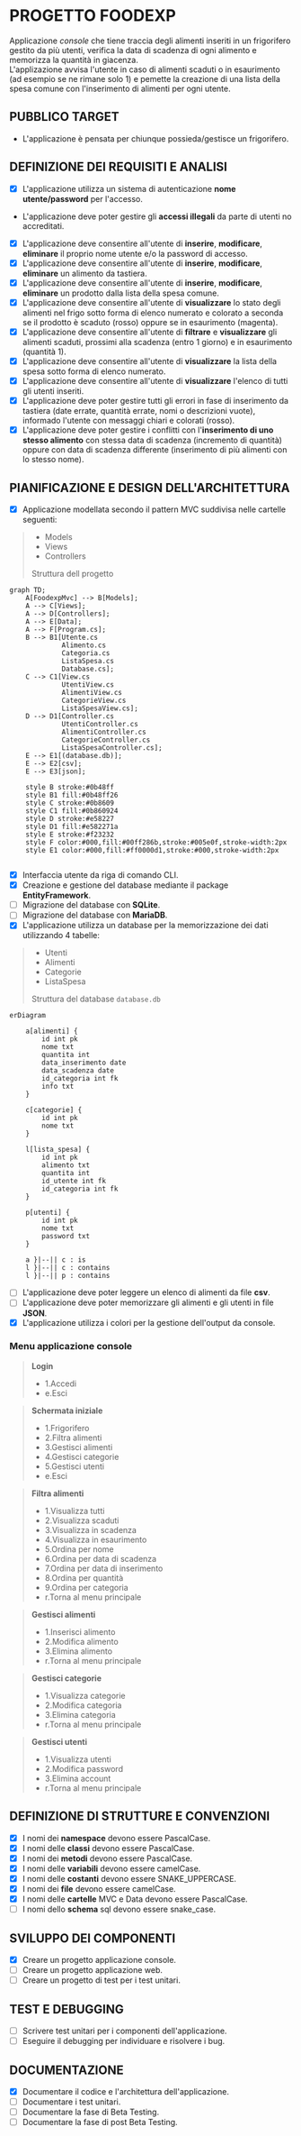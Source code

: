 # PROGETTO FOODEXP


Applicazione *console* che tiene traccia degli alimenti inseriti in un frigorifero gestito da più utenti, verifica la data di scadenza di ogni alimento e memorizza la quantità in giacenza.  
L'applizazione avvisa l'utente in caso di alimenti scaduti o in esaurimento (ad esempio se ne rimane solo 1) e pemette la creazione di una lista della spesa comune con l'inserimento di alimenti per ogni utente.

## PUBBLICO TARGET
- L'applicazione è pensata per chiunque possieda/gestisce un frigorifero.

## DEFINIZIONE DEI REQUISITI E ANALISI
- [x] L'applicazione utilizza un sistema di autenticazione **nome utente/password** per l'accesso.
- L'applicazione deve poter gestire gli **accessi illegali** da parte di utenti no accreditati.
- [x] L'applicazione deve consentire all'utente di **inserire**, **modificare**, **eliminare** il proprio nome utente e/o la password di accesso.
- [x] L'applicazione deve consentire all'utente di **inserire**, **modificare**, **eliminare** un alimento da tastiera.
- [x] L'applicazione deve consentire all'utente di **inserire**, **modificare**, **eliminare** un prodotto dalla lista della spesa comune.
- [x] L'applicazione deve consentire all'utente di **visualizzare** lo stato degli alimenti nel frigo sotto forma di elenco numerato e colorato a seconda se il prodotto è scaduto (rosso) oppure se in esaurimento (magenta).
- [x] L'applicazione deve consentire all'utente di **filtrare** e **visualizzare** gli alimenti scaduti, prossimi alla scadenza (entro 1 giorno) e in esaurimento (quantità 1). 
- [x] L'applicazione deve consentire all'utente di **visualizzare** la lista della spesa sotto forma di elenco numerato.
- [x] L'applicazione deve consentire all'utente di **visualizzare** l'elenco di tutti gli utenti inseriti.
- [x] L'applicazione deve poter gestire tutti gli errori in fase di inserimento da tastiera (date errate, quantità errate, nomi o descrizioni vuote), informado l'utente con messaggi chiari e colorati (rosso).
- [x] L'applicazione deve poter gestire i conflitti con l'**inserimento di uno stesso alimento** con stessa data di scadenza (incremento di quantità) oppure con data di scadenza differente (inserimento di più alimenti con lo stesso nome).

## PIANIFICAZIONE E DESIGN DELL'ARCHITETTURA

- [x] Applicazione modellata secondo il pattern MVC suddivisa nelle cartelle seguenti:
> - Models
> - Views
> - Controllers
>
> Struttura dell progetto
```mermaid
graph TD;
    A[FoodexpMvc] --> B[Models];
    A --> C[Views];
    A --> D[Controllers];
    A --> E[Data];
    A --> F[Program.cs];
    B --> B1[Utente.cs
             Alimento.cs
             Categoria.cs
             ListaSpesa.cs
             Database.cs];
    C --> C1[View.cs
             UtentiView.cs
             AlimentiView.cs
             CategorieView.cs
             ListaSpesaView.cs];
    D --> D1[Controller.cs
             UtentiController.cs
             AlimentiController.cs
             CategorieController.cs
             ListaSpesaController.cs];
    E --> E1[(database.db)];
    E --> E2[csv];
    E --> E3[json];

    style B stroke:#0b48ff
    style B1 fill:#0b48ff26
    style C stroke:#0b8609
    style C1 fill:#0b860924
    style D stroke:#e58227
    style D1 fill:#e582271a
    style E stroke:#f23232
    style F color:#000,fill:#00ff286b,stroke:#005e0f,stroke-width:2px
    style E1 color:#000,fill:#ff0000d1,stroke:#000,stroke-width:2px


```

- [x] Interfaccia utente da riga di comando CLI.
- [x] Creazione e gestione del database mediante il package **EntityFramework**.
- [ ] Migrazione del database con **SQLite**.
- [ ] Migrazione del database con **MariaDB**. 
- [x] L'applicazione utilizza un database per la memorizzazione dei dati utilizzando 4 tabelle:
> - Utenti
> - Alimenti
> - Categorie
> - ListaSpesa  
>  
> Struttura del database `database.db`
```mermaid
erDiagram

    a[alimenti] {
        id int pk
        nome txt
        quantita int
        data_inserimento date
        data_scadenza date
        id_categoria int fk
        info txt 
    }

    c[categorie] {
        id int pk
        nome txt
    }

    l[lista_spesa] {
        id int pk
        alimento txt
        quantita int
        id_utente int fk
        id_categoria int fk
    }
    
    p[utenti] {
        id int pk
        nome txt
        password txt
    }
    
    a }|--|| c : is
    l }|--|| c : contains
    l }|--|| p : contains
```

- [ ] L'applicazione deve poter leggere un elenco di alimenti da file **csv**.
- [ ] L'applicazione deve poter memorizzare gli alimenti e gli utenti in file **JSON**.
- [x] L'applicazione utilizza i colori per la gestione dell'output da console.

### Menu applicazione console
> **Login**
> - 1.Accedi
> - e.Esci

> **Schermata iniziale**
> - 1.Frigorifero
> - 2.Filtra alimenti
> - 3.Gestisci alimenti
> - 4.Gestisci categorie
> - 5.Gestisci utenti
> - e.Esci

> **Filtra alimenti**
> - 1.Visualizza tutti
> - 2.Visualizza scaduti
> - 3.Visualizza in scadenza
> - 4.Visualizza in esaurimento
> - 5.Ordina per nome
> - 6.Ordina per data di scadenza
> - 7.Ordina per data di inserimento
> - 8.Ordina per quantità
> - 9.Ordina per categoria
> - r.Torna al menu principale

> **Gestisci alimenti**
> - 1.Inserisci alimento
> - 2.Modifica alimento
> - 3.Elimina alimento
> - r.Torna al menu principale

> **Gestisci categorie**
> - 1.Visualizza categorie
> - 2.Modifica categoria
> - 3.Elimina categoria
> - r.Torna al menu principale

> **Gestisci utenti**
> - 1.Visualizza utenti
> - 2.Modifica password
> - 3.Elimina account
> - r.Torna al menu principale

## DEFINIZIONE DI STRUTTURE E CONVENZIONI

- [x] I nomi dei **namespace** devono essere PascalCase.
- [x] I nomi delle **classi** devono essere PascalCase.
- [x] I nomi dei **metodi** devono essere PascalCase.
- [x] I nomi delle **variabili** devono essere camelCase.
- [x] I nomi delle **costanti** devono essere SNAKE_UPPERCASE.
- [x] I nomi dei **file** devono essere camelCase.
- [x] I nomi delle **cartelle** MVC e Data devono essere PascalCase.
- [ ] I nomi dello **schema** sql devono essere snake_case.

## SVILUPPO DEI COMPONENTI

- [x] Creare un progetto applicazione console.
- [ ] Creare un progetto applicazione web.
- [ ] Creare un progetto di test per i test unitari.

## TEST E DEBUGGING

- [ ] Scrivere test unitari per i componenti dell'applicazione.
- [ ] Eseguire il debugging per individuare e risolvere i bug.

## DOCUMENTAZIONE

- [x] Documentare il codice e l'architettura dell'applicazione.
- [ ] Documentare i test unitari.
- [ ] Documentare la fase di Beta Testing.
- [ ] Documentare la fase di post Beta Testing.